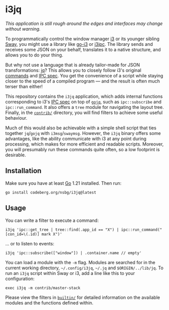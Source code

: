 # i3jq

*This application is still rough around the edges and interfaces may 
change without warning.*

To programmatically control the window manager [i3] or its younger 
sibling [Sway][sway], you might use a library like [go-i3] or [i3ipc]. 
The library sends and receives some JSON on your behalf, translates it 
to a native structure, and allows you to do your thing.

But why not use a language that is already tailor-made for JSON 
transformations: [jq]? This allows you to closely follow i3's original 
[commands][cmd] and [IPC spec][ipc]. You get the convenience of a script 
while staying closer to the speed of a compiled program — and the result 
is often much terser than either!

This repository contains the `i3jq` application, which adds internal 
functions corresponding to i3's [IPC spec][ipc] on top of 
[`gojq`][gojq], such as `ipc::subscribe` and `ipc::run_command`. It also 
offers a `tree` module for navigating the layout tree. Finally, in the 
[`contrib/`](./contrib/) directory, you will find filters to achieve 
some useful behaviour.

Much of this would also be achievable with a simple shell script that 
ties together `jq`/`gojq` with `i3msg`/`swaymsg`. However, the `i3jq` 
binary offers some advantages, like the ability communicate with i3 at 
any point during processing, which makes for more efficient and readable 
scripts. Moreover, you will presumably run these commands quite often, 
so a low footprint is desirable.


## Installation

Make sure you have at least [Go][go] 1.21 installed. Then run:

    go install codeberg.org/nsbg/i3jq@latest


## Usage

You can write a filter to execute a command:

    i3jq 'ipc::get_tree | tree::find(.app_id == "X") | ipc::run_command("[con_id=\(.id)] mark X")'

... or to listen to events:

    i3jq 'ipc::subscribe(["window"]) | .container.name // empty'

You can load a module with the `-m` flag. Modules are searched for in 
the current working directory, `~/.config/i3jq`, `~/.jq` and 
`$ORIGIN/../lib/jq`. To run an `i3jq` script within Sway or i3, add a 
line like this to your configuration:

    exec i3jq -m contrib/master-stack

Please view the filters in [`builtin/`](./builtin/) for detailed 
information on the available modules and the functions defined within.


[i3]: https://i3wm.org/
[ipc]: https://i3wm.org/docs/ipc.html
[cmd]: https://i3wm.org/docs/userguide.html#list_of_commands
[sway]: https://swaywm.org/
[swayfx]: https://github.com/WillPower3309/swayfx
[go]: https://go.dev/
[jq]: https://jqlang.github.io/jq/
[gojq]: https://github.com/itchyny/gojq
[i3ipc]: https://github.com/altdesktop/i3ipc-python
[go-i3]: https://github.com/i3/go-i3
